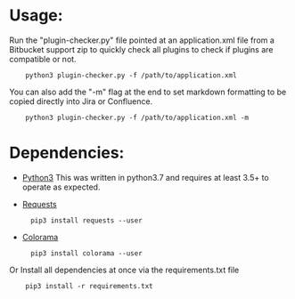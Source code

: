 # Usage:
Run the "plugin-checker.py" file pointed at an application.xml file from a Bitbucket support zip to quickly check all plugins to check if plugins are compatible or not.

        python3 plugin-checker.py -f /path/to/application.xml

You can also add the "-m" flag at the end to set markdown formatting to be copied directly into Jira or Confluence.

        python3 plugin-checker.py -f /path/to/application.xml -m

# Dependencies:
* [Python3](https://www.python.org/downloads/) This was written in python3.7 and requires at least 3.5+ to operate as expected.
* [Requests](http://docs.python-requests.org/en/master/)

        pip3 install requests --user

* [Colorama](https://pypi.org/project/colorama/)

        pip3 install colorama --user

Or Install all dependencies at once via the requirements.txt file

        pip3 install -r requirements.txt

